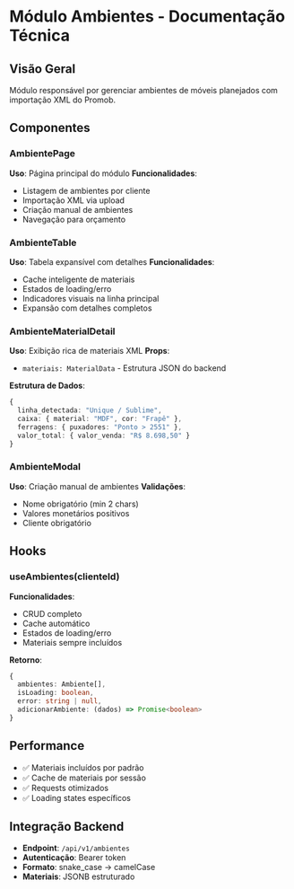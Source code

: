 # Módulo Ambientes - Documentação Técnica

## Visão Geral
Módulo responsável por gerenciar ambientes de móveis planejados com importação XML do Promob.

## Componentes

### AmbientePage
**Uso**: Página principal do módulo
**Funcionalidades**:
- Listagem de ambientes por cliente
- Importação XML via upload
- Criação manual de ambientes
- Navegação para orçamento

### AmbienteTable
**Uso**: Tabela expansível com detalhes
**Funcionalidades**:
- Cache inteligente de materiais
- Estados de loading/erro
- Indicadores visuais na linha principal
- Expansão com detalhes completos

### AmbienteMaterialDetail
**Uso**: Exibição rica de materiais XML
**Props**:
- `materiais: MaterialData` - Estrutura JSON do backend

**Estrutura de Dados**:
```typescript
{
  linha_detectada: "Unique / Sublime",
  caixa: { material: "MDF", cor: "Frapê" },
  ferragens: { puxadores: "Ponto > 2551" },
  valor_total: { valor_venda: "R$ 8.698,50" }
}
```

### AmbienteModal
**Uso**: Criação manual de ambientes
**Validações**:
- Nome obrigatório (min 2 chars)
- Valores monetários positivos
- Cliente obrigatório

## Hooks

### useAmbientes(clienteId)
**Funcionalidades**:
- CRUD completo
- Cache automático
- Estados de loading/erro
- Materiais sempre incluídos

**Retorno**:
```typescript
{
  ambientes: Ambiente[],
  isLoading: boolean,
  error: string | null,
  adicionarAmbiente: (dados) => Promise<boolean>
}
```

## Performance
- ✅ Materiais incluídos por padrão
- ✅ Cache de materiais por sessão
- ✅ Requests otimizados
- ✅ Loading states específicos

## Integração Backend
- **Endpoint**: `/api/v1/ambientes`
- **Autenticação**: Bearer token
- **Formato**: snake_case → camelCase
- **Materiais**: JSONB estruturado